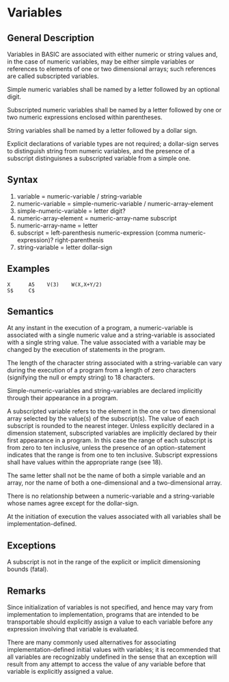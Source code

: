 # Variables
## General Description

Variables in BASIC are associated with either numeric or string values and, in the case of numeric variables, may be either simple variables or references to elements of one or two dimensional arrays; such references are called subscripted variables.

Simple numeric variables shall be named by a letter followed by an optional digit.

Subscripted numeric variables shall be named by a letter followed by one or two numeric expressions enclosed within parentheses. 

String variables shall be named by a letter followed by a dollar sign. 

Explicit declarations of variable types are not required; a dollar-sign serves to distinguish string from numeric variables, and the presence of a subscript distinguisnes a subscripted variable from a simple one.

## Syntax 

1. variable = numeric-variable / string-variable 
2. numeric-variable = simple-numeric-variable / numeric-array-element 
3. simple-numeric-variable = letter digit? 
4. numeric-array-element = numeric-array-name subscript
5. numeric-array-name = letter
6. subscript = left-parenthesis numeric-expression (comma numeric-expression)? right-parenthesis 
7. string-variable = letter dollar-sign 

## Examples

    X      A5    V(3)    W(X,X+Y/2)
    S$     C$ 

## Semantics

At any instant in the execution of a program, a numeric-variable is associated with a single numeric value and a string-variable is associated with a single string value. The value associated with a variable may be changed by the execution of statements in the program. 

The length of the character string associated with a string-variable can vary during the execution of a program from a length of zero characters (signifying the null or empty string) to 18 characters. 

Simple-numeric-variables and string-variables are declared implicitly through their appearance in a program. 

A subscripted variable refers to the element in the one or two dimensional array selected by the value(s) of the subscript(s). The value of each subscript is rounded to the nearest integer. Unless explicitly declared in a dimension statement, subscripted variables are implicitly declared by their first appearance in a program. In this case the range of each subscript is from zero to ten inclusive, unless the presence of an option-statement indicates that the range is from one to ten inclusive. Subscript expressions shall have values within the appropriate range (see 18).

The same letter shall not be the name of both a simple variable and an array, nor the name of both a one-dimensional and a two-dimensional array. 

There is no relationship between a numeric-variable and a string-variable whose names agree except for the dollar-sign. 

At the initiation of execution the values associated with all variables shall be implementation-defined. 

## Exceptions 

A subscript is not in the range of the explicit or implicit dimensioning bounds (fatal). 

## Remarks 

Since initialization of variables is not specified, and hence may vary from implementation to implementation, programs that are intended to be transportable should explicitly assign a value to each variable before any expression involving that variable is evaluated. 

There are many commonly used alternatives for associating implementation-defined initial values with variables; it is recommended that all variables are recognizably undefined in the sense that an exception will result from any attempt to access the value of any variable before that variable is explicitly assigned a value.
